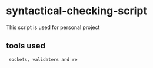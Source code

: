 # syntactical-checking-script
This script is used for personal project
## tools used
<code> sockets, validaters and re </code>
